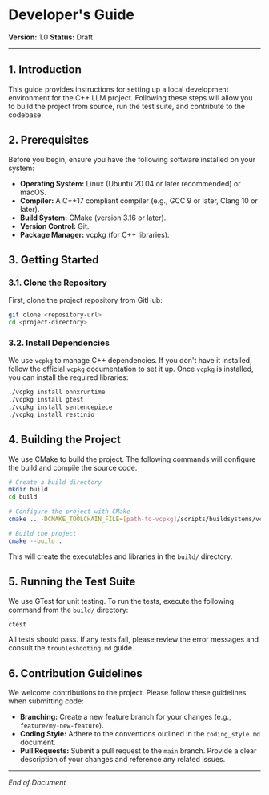 # Developer's Guide

**Version:** 1.0
**Status:** Draft

---

## 1. Introduction

This guide provides instructions for setting up a local development environment for the C++ LLM project. Following these steps will allow you to build the project from source, run the test suite, and contribute to the codebase.

## 2. Prerequisites

Before you begin, ensure you have the following software installed on your system:

*   **Operating System:** Linux (Ubuntu 20.04 or later recommended) or macOS.
*   **Compiler:** A C++17 compliant compiler (e.g., GCC 9 or later, Clang 10 or later).
*   **Build System:** CMake (version 3.16 or later).
*   **Version Control:** Git.
*   **Package Manager:** vcpkg (for C++ libraries).

## 3. Getting Started

### 3.1. Clone the Repository

First, clone the project repository from GitHub:

```bash
git clone <repository-url>
cd <project-directory>
```

### 3.2. Install Dependencies

We use `vcpkg` to manage C++ dependencies. If you don't have it installed, follow the official `vcpkg` documentation to set it up. Once `vcpkg` is installed, you can install the required libraries:

```bash
./vcpkg install onnxruntime
./vcpkg install gtest
./vcpkg install sentencepiece
./vcpkg install restinio
```

## 4. Building the Project

We use CMake to build the project. The following commands will configure the build and compile the source code.

```bash
# Create a build directory
mkdir build
cd build

# Configure the project with CMake
cmake .. -DCMAKE_TOOLCHAIN_FILE=[path-to-vcpkg]/scripts/buildsystems/vcpkg.cmake

# Build the project
cmake --build .
```

This will create the executables and libraries in the `build/` directory.

## 5. Running the Test Suite

We use GTest for unit testing. To run the tests, execute the following command from the `build/` directory:

```bash
ctest
```

All tests should pass. If any tests fail, please review the error messages and consult the `troubleshooting.md` guide.

## 6. Contribution Guidelines

We welcome contributions to the project. Please follow these guidelines when submitting code:

*   **Branching:** Create a new feature branch for your changes (e.g., `feature/my-new-feature`).
*   **Coding Style:** Adhere to the conventions outlined in the `coding_style.md` document.
*   **Pull Requests:** Submit a pull request to the `main` branch. Provide a clear description of your changes and reference any related issues.

---

*End of Document*
